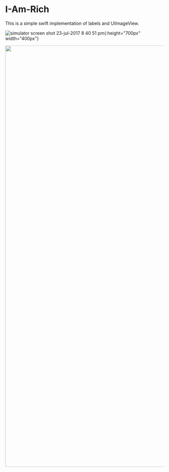 # I-Am-Rich
This is a simple swift implementation of labels and UIImageView.

![simulator screen shot 23-jul-2017 8 40 51 pm](https://user-images.githubusercontent.com/7590943/28500563-234bf7c6-6fe8-11e7-90cd-a01da4ff82da.png){:height="700px" width="400px"}

<img src="https://user-images.githubusercontent.com/7590943/28500563-234bf7c6-6fe8-11e7-90cd-a01da4ff82da.png" width="750px" height="1334px">
